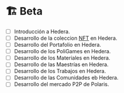 # 🏗️ Beta

* [ ] Introducción a Hedera.
* [ ] Desarrollo de la coleccion [NFT](../../../polaris/introduccion/nfts.md) en Hedera.
* [ ] Desarrollo del Portafolio en Hedera.
* [ ] Desarrollo de los PoliGames en Hedera.
* [ ] Desarrollo de los Materiales en Hedera.
* [ ] Desarrollo de las Maestrías en Hedera.
* [ ] Desarrollo de los Trabajos en Hedera.
* [ ] Desarrollo de las Comunidades eb Hedera.
* [ ] Desarrollo del mercado P2P de Polaris.
